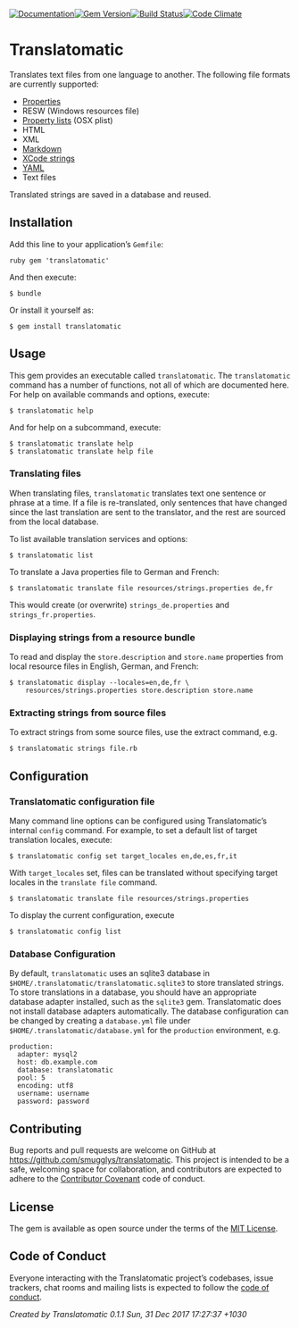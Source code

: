 [![Documentation](http://img.shields.io/badge/yard-docs-blue.svg)](http://www.rubydoc.info/gems/translatomatic)[![Gem Version](https://badge.fury.io/rb/translatomatic.svg)](https://badge.fury.io/rb/translatomatic)[![Build Status](https://travis-ci.org/smugglys/translatomatic.svg?branch=master)](https://travis-ci.org/smugglys/translatomatic)[![Code Climate](https://codeclimate.com/github/smugglys/translatomatic.svg)](https://codeclimate.com/github/smugglys/translatomatic)

# Translatomatic

Translates text files from one language to another. The following file formats are currently supported:

- [Properties](https://en.wikipedia.org/wiki/.properties)
- RESW (Windows resources file)
- [Property lists](https://en.wikipedia.org/wiki/Property_list) (OSX plist)
- HTML
- XML
- [Markdown](https://en.wikipedia.org/wiki/Markdown)
- [XCode strings](https://developer.apple.com/library/content/documentation/Cocoa/Conceptual/LoadingResources/Strings/Strings.html)
- [YAML](http://yaml.org/)
- Text files

Translated strings are saved in a database and reused.

## Installation

Add this line to your application’s `Gemfile`:

`ruby
gem 'translatomatic'
`

And then execute:

    $ bundle

Or install it yourself as:

    $ gem install translatomatic

## Usage

This gem provides an executable called `translatomatic`. The `translatomatic` command has a number of functions, not all of which are documented here. For help on available commands and options, execute:

    $ translatomatic help

And for help on a subcommand, execute:

    $ translatomatic translate help
    $ translatomatic translate help file

### Translating files

When translating files, `translatomatic` translates text one sentence or phrase at a time. If a file is re-translated, only sentences that have changed since the last translation are sent to the translator, and the rest are sourced from the local database.

To list available translation services and options:

    $ translatomatic list

To translate a Java properties file to German and French:

    $ translatomatic translate file resources/strings.properties de,fr

This would create (or overwrite) `strings_de.properties` and `strings_fr.properties`.

### Displaying strings from a resource bundle

To read and display the `store.description` and `store.name` properties from local resource files in English, German, and French:

    $ translatomatic display --locales=en,de,fr \
        resources/strings.properties store.description store.name

### Extracting strings from source files

To extract strings from some source files, use the extract command, e.g.

    $ translatomatic strings file.rb

## Configuration

### Translatomatic configuration file

Many command line options can be configured using Translatomatic’s internal `config` command. For example, to set a default list of target translation locales, execute:

    $ translatomatic config set target_locales en,de,es,fr,it

With `target_locales` set, files can be translated without specifying target locales in the `translate file` command.

    $ translatomatic translate file resources/strings.properties

To display the current configuration, execute

    $ translatomatic config list

### Database Configuration

By default, `translatomatic` uses an sqlite3 database in `$HOME/.translatomatic/translatomatic.sqlite3` to store translated strings. To store translations in a database, you should have an appropriate database adapter installed, such as the `sqlite3` gem. Translatomatic does not install database adapters automatically. The database configuration can be changed by creating a `database.yml` file under `$HOME/.translatomatic/database.yml` for the `production` environment, e.g.

    production:
      adapter: mysql2
      host: db.example.com
      database: translatomatic
      pool: 5
      encoding: utf8
      username: username
      password: password

## Contributing

Bug reports and pull requests are welcome on GitHub at https://github.com/smugglys/translatomatic. This project is intended to be a safe, welcoming space for collaboration, and contributors are expected to adhere to the [Contributor Covenant](http://contributor-covenant.org) code of conduct.

## License

The gem is available as open source under the terms of the [MIT License](https://opensource.org/licenses/MIT).

## Code of Conduct

Everyone interacting with the Translatomatic project’s codebases, issue trackers, chat rooms and mailing lists is expected to follow the [code of conduct](https://github.com/smugglys/translatomatic/blob/master/CODE_OF_CONDUCT.md).

_Created by Translatomatic 0.1.1 Sun, 31 Dec 2017 17:27:37 +1030_
